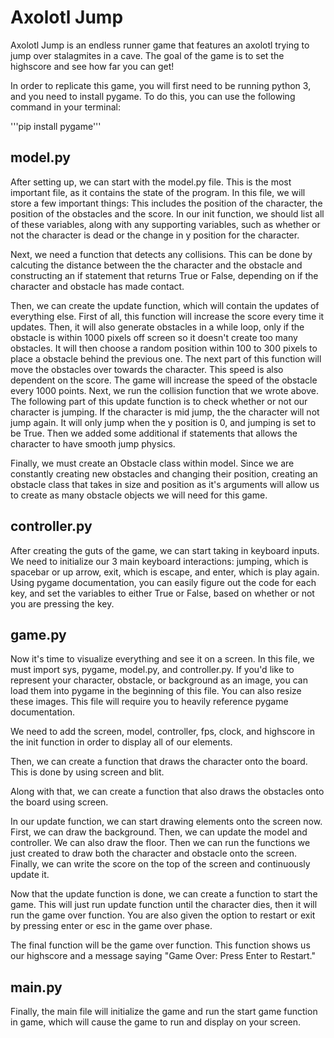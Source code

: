 # Axolotl Jump
Axolotl Jump is an endless runner game that features an axolotl trying to jump over stalagmites in a cave. The goal of the game is to set the highscore and see how far you can get!

In order to replicate this game, you will first need to be running python 3, and you need to install pygame. To do this, you can use the following command in your terminal:

'''pip install pygame'''

## model.py
After setting up, we can start with the model.py file. This is the most important file, as it contains the state of the program. In this file, we will store a few important things: This includes the position of the character, the position of the obstacles and the score. In our init function, we should list all of these variables, along with any supporting variables, such as whether or not the character is dead or the change in y position for the character.

Next, we need a function that detects any collisions. This can be done by calcuting the distance between the the character and the obstacle and constructing an if statement that returns True or False, depending on if the character and obstacle has made contact.

Then, we can create the update function, which will contain the updates of everything else. First of all, this function will increase the score every time it updates. Then, it will also generate obstacles in a while loop, only if the obstacle is within 1000 pixels off screen so it doesn't create too many obstacles. It will then choose a random position within 100 to 300 pixels to place a obstacle behind the previous one. The next part of this function will move the obstacles over towards the character. This speed is also dependent on the score. The game will increase the speed of the obstacle every 1000 points. Next, we run the collision function that we wrote above. The following part of this update function is to check whether or not our character is jumping. If the character is mid jump, the the character will not jump again. It will only jump when the y position is 0, and jumping is set to be True. Then we added some additional if statements that allows the character to have smooth jump physics.

Finally, we must create an Obstacle class within model. Since we are constantly creating new obstacles and changing their position, creating an obstacle class that takes in size and position as it's arguments will allow us to create as many obstacle objects we will need for this game.

## controller.py
After creating the guts of the game, we can start taking in keyboard inputs. We need to initialize our 3 main keyboard interactions: jumping, which is spacebar or up arrow, exit, which is escape, and enter, which is play again. Using pygame documentation, you can easily figure out the code for each key, and set the variables to either True or False, based on whether or not you are pressing the key.

## game.py
Now it's time to visualize everything and see it on a screen. In this file, we must import sys, pygame, model.py, and controller.py. If you'd like to represent your character, obstacle, or background as an image, you can load them into pygame in the beginning of this file. You can also resize these images. This file will require you to heavily reference pygame documentation.

We need to add the screen, model, controller, fps, clock, and highscore in the init function in order to display all of our elements.

Then, we can create a function that draws the character onto the board. This is done by using screen and blit.

Along with that, we can create a function that also draws the obstacles onto the board using screen.

In our update function, we can start drawing elements onto the screen now. First, we can draw the background. Then, we can update the model and controller. We can also draw the floor. Then we can run the functions we just created to draw both the character and obstacle onto the screen. Finally, we can write the score on the top of the screen and continuously update it.

Now that the update function is done, we can create a function to start the game. This will just run update function until the character dies, then it will run the game over function. You are also given the option to restart or exit by pressing enter or esc in the game over phase.

The final function will be the game over function. This function shows us our highscore and a message saying "Game Over: Press Enter to Restart." 

## main.py
Finally, the main file will initialize the game and run the start game function in game, which will cause the game to run and display on your screen.